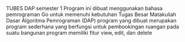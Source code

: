 TUBES DAP semester 1
Program ini dibuat menggunakan bahasa pemrograman Go untuk memenuhi kebutuhan Tugas Besar Matakuliah Dasar Algoritma Pemrograman (DAP)
program yang dibuat merupakan program sederhana yang berfungsi untuk pembookingan ruangan pada suatu bangunan
program memiliki fitur view, edit, dan delete

